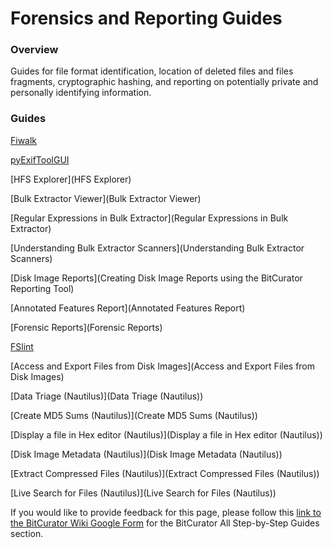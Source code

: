 Forensics and Reporting Guides
==============================





### Overview

Guides for file format identification, location of deleted files and files fragments, cryptographic hashing, and reporting on potentially private and personally identifying information.

### Guides

[Fiwalk](Fiwalk)

[pyExifToolGUI](pyExifToolGUI)

[HFS Explorer](HFS Explorer)

[Bulk Extractor Viewer](Bulk Extractor Viewer)

[Regular Expressions in Bulk Extractor](Regular Expressions in Bulk Extractor)

[Understanding Bulk Extractor Scanners](Understanding Bulk Extractor Scanners)

[Disk Image Reports](Creating Disk Image Reports using the BitCurator Reporting Tool)

[Annotated Features Report](Annotated Features Report)

[Forensic Reports](Forensic Reports)

[FSlint](FSlint)

[Access and Export Files from Disk Images](Access and Export Files from Disk Images)

[Data Triage (Nautilus)](Data Triage (Nautilus))

[Create MD5 Sums (Nautilus)](Create MD5 Sums (Nautilus))

[Display a file in Hex editor (Nautilus)](Display a file in Hex editor (Nautilus))

[Disk Image Metadata (Nautilus)](Disk Image Metadata (Nautilus))

[Extract Compressed Files (Nautilus)](Extract Compressed Files (Nautilus))

[Live Search for Files (Nautilus)](Live Search for Files (Nautilus))

  








 If you would like to provide feedback for this page, please follow this [link to the BitCurator Wiki Google Form](https://docs.google.com/forms/d/e/1FAIpQLSelmRx1VmgDEg3dU5_8cXZy9MZ5v8_sAl-Ur2nPFLAi6Lvu2w/viewform?usp=sf_link) for the BitCurator All Step-by-Step Guides section.


